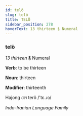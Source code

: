 ```yaml
---
id: telö
slug: telö
title: TELÖ
sidebar_position: 278
hoverText: 13 thirteen § Numeral
---
```


### telö

*13 thirteen* **§** Numeral

**Verb**: to be thirteen

**Noun**: thirteen

**Modifier**: thirteenth

Hajong তেৰ terô /'tɛ.ɹɔ/

*Indo-Iranian Language Family*